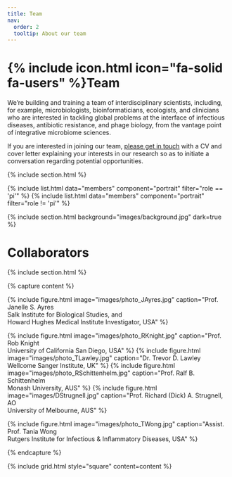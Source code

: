 ```yaml
---
title: Team
nav:
  order: 2
  tooltip: About our team
---
```


# {% include icon.html icon="fa-solid fa-users" %}Team

We’re building and training a team of interdisciplinary scientists, including, for example, microbiologists, bioinformaticians, ecologists, and clinicians who are interested in tackling global problems at the interface of infectious diseases, antibiotic resistance, and phage biology, from the vantage point of integrative microbiome sciences.


If you are interested in joining our team, [please get in touch](https://integrativemicrobiomesciences-lab.github.io/contact/) with a CV and cover letter explaining your interests in our research so as to initiate a conversation regarding potential opportunities. 

{% include section.html %}

{% include list.html data="members" component="portrait" filter="role == 'pi'" %}
{% include list.html data="members" component="portrait" filter="role != 'pi'" %}

{% include section.html background="images/background.jpg" dark=true %}

# Collaborators

{% include section.html %}

{% capture content %}

{% include figure.html image="images/photo_JAyres.jpg" caption="Prof. Janelle S. Ayres<br/>Salk Institute for Biological Studies, and<br/>Howard Hughes Medical Institute Investigator, USA" %}
<!--{% include figure.html image="images/photo_JIredell.jpg" caption="Prof. Jonathan R. Iredell <br/>Westmead Institute for Medical Research; University of Sydney, AUS" %}-->  
{% include figure.html image="images/photo_RKnight.jpg" caption="Prof. Rob Knight<br/>University of California San Diego, USA" %}
{% include figure.html image="images/photo_TLawley.jpg" caption="Dr. Trevor D. Lawley<br/>Wellcome Sanger Institute, UK" %}
{% include figure.html image="images/photo_RSchittenhelm.jpg" caption="Prof. Ralf B. Schittenhelm<br/>Monash University, AUS" %}
{% include figure.html image="images/DStrugnell.jpg" caption="Prof. Richard (Dick) A. Strugnell, AO<br/>University of Melbourne, AUS" %}
<!--{% include figure.html image="images/photo_TStinear.jpg" caption="Prof. Timothy P. Stinear<br/>University of Melbourne, AUS" %}-->  
{% include figure.html image="images/photo_TWong.jpg" caption="Assist. Prof. Tania Wong<br/>Rutgers Institute for Infectious & Inflammatory Diseases, USA" %}

{% endcapture %}

{% include grid.html style="square" content=content %}
